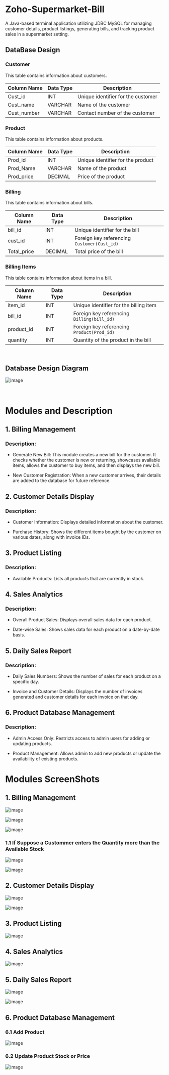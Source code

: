 # Zoho-Supermarket-Bill

A Java-based terminal application utilizing JDBC MySQL for managing customer details, product listings, generating bills, and tracking product sales in a supermarket setting.


 ## DataBase Design

 ### Customer
This table contains information about customers.

| Column Name | Data Type | Description         |
|-------------|------------|---------------------|
| Cust_id     | INT        | Unique identifier for the customer |
| Cust_name   | VARCHAR    | Name of the customer |
| Cust_number | VARCHAR    | Contact number of the customer |

### Product
This table contains information about products.

| Column Name | Data Type | Description         |
|-------------|------------|---------------------|
| Prod_id     | INT        | Unique identifier for the product |
| Prod_Name   | VARCHAR    | Name of the product |
| Prod_price  | DECIMAL    | Price of the product |

### Billing
This table contains information about bills.

| Column Name | Data Type | Description         |
|-------------|------------|---------------------|
| bill_id     | INT        | Unique identifier for the bill |
| cust_id     | INT        | Foreign key referencing `Customer(Cust_id)` |
| Total_price | DECIMAL    | Total price of the bill |

### Billing Items
This table contains information about items in a bill.

| Column Name | Data Type | Description         |
|-------------|------------|---------------------|
| item_id     | INT        | Unique identifier for the billing item |
| bill_id     | INT        | Foreign key referencing `Billing(bill_id)` |
| product_id  | INT        | Foreign key referencing `Product(Prod_id)` |
| quantity    | INT        | Quantity of the product in the bill |

<br>

 ## Database Design Diagram

![image](https://github.com/user-attachments/assets/3eb10835-f187-4e23-a271-d45154c4cde5)

<br>

 # Modules and Description
 
 ## 1. Billing Management
    
   ### Description:

   * Generate New Bill: This module creates a new bill for the customer. It checks whether the customer is new or returning, showcases available items, allows the customer to buy items, and then displays the new bill.
     
   * New Customer Registration: When a new customer arrives, their details are added to the database for future reference. 

  ## 2. Customer Details Display
   
   ### Description:
     
   * Customer Information: Displays detailed information about the customer.
   
   * Purchase History: Shows the different items bought by the customer on various dates, along with invoice IDs.
     
   ## 3. Product Listing
      
   ### Description:

   * Available Products: Lists all products that are currently in stock.
   
   ## 4. Sales Analytics
      
   ### Description:
  
   * Overall Product Sales: Displays overall sales data for each product.
   
   * Date-wise Sales: Shows sales data for each product on a date-by-date basis.
     
   ## 5. Daily Sales Report
    
   ### Description:
  
   * Daily Sales Numbers: Shows the number of sales for each product on a specific day.
   
   * Invoice and Customer Details: Displays the number of invoices generated and customer details for each invoice on that day.
   
   ## 6. Product Database Management
      
   ### Description:
 
   * Admin Access Only: Restricts access to admin users for adding or updating products.
   
   * Product Management: Allows admin to add new products or update the availability of existing products.


# Modules ScreenShots

 ## 1. Billing Management
 
 ![image](https://github.com/user-attachments/assets/ac6af11c-b105-4819-adb9-4d66e9a0aee6)

![image](https://github.com/user-attachments/assets/550c087b-ab10-4c9e-bd40-e7b970950dfa)

![image](https://github.com/user-attachments/assets/53826faf-ffb0-43da-aa2d-d99f1510e882)

### 1.1 If Suppose a Custommer enters the Quantity more than the Available Stock

![image](https://github.com/user-attachments/assets/8d056669-f7d3-465c-abc5-0cf0bfe90624)

![image](https://github.com/user-attachments/assets/614e9bba-24e2-4fb5-a58c-2522ac499781)


## 2. Customer Details Display

![image](https://github.com/user-attachments/assets/6732816c-2179-45ad-8918-76996c3b5881)

![image](https://github.com/user-attachments/assets/0002ca70-cbe8-4c4d-b416-72607597be23)

## 3. Product Listing

![image](https://github.com/user-attachments/assets/b09a4613-18af-450a-b56b-8a05a7127473)

## 4. Sales Analytics

![image](https://github.com/user-attachments/assets/6486df75-3927-4c28-a8df-e48efc0c10a6)

## 5. Daily Sales Report

![image](https://github.com/user-attachments/assets/0cb14846-b9bb-43cf-93f0-da024ca52e09)

![image](https://github.com/user-attachments/assets/af5ff709-b1ad-4386-837c-47122042413b)

## 6. Product Database Management

### 6.1 Add Product

![image](https://github.com/user-attachments/assets/c50898e8-2599-4d5f-ad6a-4407791a4562)

### 6.2 Update Product Stock or Price

![image](https://github.com/user-attachments/assets/59c6f1d7-ffb9-473e-a0e1-ebe644b4652b)





